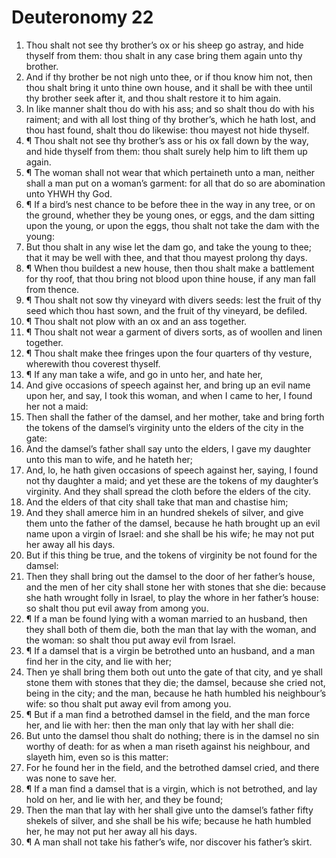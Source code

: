 ﻿# Deuteronomy 22
1. Thou shalt not see thy brother’s ox or his sheep go astray, and hide thyself from them: thou shalt in any case bring them again unto thy brother. 
2. And if thy brother be not nigh unto thee, or if thou know him not, then thou shalt bring it unto thine own house, and it shall be with thee until thy brother seek after it, and thou shalt restore it to him again. 
3. In like manner shalt thou do with his ass; and so shalt thou do with his raiment; and with all lost thing of thy brother’s, which he hath lost, and thou hast found, shalt thou do likewise: thou mayest not hide thyself. 
4. ¶ Thou shalt not see thy brother’s ass or his ox fall down by the way, and hide thyself from them: thou shalt surely help him to lift them up again. 
5. ¶ The woman shall not wear that which pertaineth unto a man, neither shall a man put on a woman’s garment: for all that do so are abomination unto YHWH thy God. 
6. ¶ If a bird’s nest chance to be before thee in the way in any tree, or on the ground, whether they be young ones, or eggs, and the dam sitting upon the young, or upon the eggs, thou shalt not take the dam with the young: 
7. But thou shalt in any wise let the dam go, and take the young to thee; that it may be well with thee, and that thou mayest prolong thy days. 
8. ¶ When thou buildest a new house, then thou shalt make a battlement for thy roof, that thou bring not blood upon thine house, if any man fall from thence. 
9. ¶ Thou shalt not sow thy vineyard with divers seeds: lest the fruit of thy seed which thou hast sown, and the fruit of thy vineyard, be defiled. 
10. ¶ Thou shalt not plow with an ox and an ass together. 
11. ¶ Thou shalt not wear a garment of divers sorts, as of woollen and linen together. 
12. ¶ Thou shalt make thee fringes upon the four quarters of thy vesture, wherewith thou coverest thyself. 
13. ¶ If any man take a wife, and go in unto her, and hate her, 
14. And give occasions of speech against her, and bring up an evil name upon her, and say, I took this woman, and when I came to her, I found her not a maid: 
15. Then shall the father of the damsel, and her mother, take and bring forth the tokens of the damsel’s virginity unto the elders of the city in the gate: 
16. And the damsel’s father shall say unto the elders, I gave my daughter unto this man to wife, and he hateth her; 
17. And, lo, he hath given occasions of speech against her, saying, I found not thy daughter a maid; and yet these are the tokens of my daughter’s virginity. And they shall spread the cloth before the elders of the city. 
18. And the elders of that city shall take that man and chastise him; 
19. And they shall amerce him in an hundred shekels of silver, and give them unto the father of the damsel, because he hath brought up an evil name upon a virgin of Israel: and she shall be his wife; he may not put her away all his days. 
20. But if this thing be true, and the tokens of virginity be not found for the damsel: 
21. Then they shall bring out the damsel to the door of her father’s house, and the men of her city shall stone her with stones that she die: because she hath wrought folly in Israel, to play the whore in her father’s house: so shalt thou put evil away from among you. 
22. ¶ If a man be found lying with a woman married to an husband, then they shall both of them die, both the man that lay with the woman, and the woman: so shalt thou put away evil from Israel. 
23. ¶ If a damsel that is a virgin be betrothed unto an husband, and a man find her in the city, and lie with her; 
24. Then ye shall bring them both out unto the gate of that city, and ye shall stone them with stones that they die; the damsel, because she cried not, being in the city; and the man, because he hath humbled his neighbour’s wife: so thou shalt put away evil from among you. 
25. ¶ But if a man find a betrothed damsel in the field, and the man force her, and lie with her: then the man only that lay with her shall die: 
26. But unto the damsel thou shalt do nothing; there is in the damsel no sin worthy of death: for as when a man riseth against his neighbour, and slayeth him, even so is this matter: 
27. For he found her in the field, and the betrothed damsel cried, and there was none to save her. 
28. ¶ If a man find a damsel that is a virgin, which is not betrothed, and lay hold on her, and lie with her, and they be found; 
29. Then the man that lay with her shall give unto the damsel’s father fifty shekels of silver, and she shall be his wife; because he hath humbled her, he may not put her away all his days. 
30. ¶ A man shall not take his father’s wife, nor discover his father’s skirt. 
